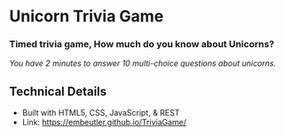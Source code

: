 # Unicorn Trivia Game
### Timed trivia game, How much do you know about Unicorns? 
*You have 2 minutes to answer 10 multi-choice questions about unicorns.*

## Technical Details 
- Built with HTML5, CSS, JavaScript, & REST
- Link: https://embeutler.github.io/TriviaGame/ 
